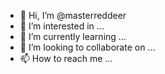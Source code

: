 - 👋 Hi, I’m @masterreddeer
- 👀 I’m interested in ...
- 🌱 I’m currently learning ...
- 💞️ I’m looking to collaborate on ...
- 📫 How to reach me ...

<!---
masterreddeer/masterreddeer is a ✨ special ✨ repository because its `README.md` (this file) appears on your GitHub profile.
You can click the Preview link to take a look at your changes.
--->
